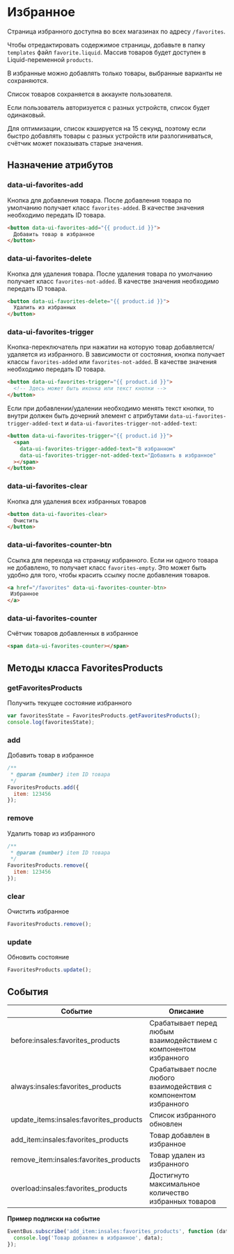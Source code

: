 # Избранное

Страница избранного доступна во всех магазинах по адресу `/favorites`.

Чтобы отредактировать содержимое страницы, добавьте в папку `templates` файл `favorite.liquid`. Массив товаров будет доступен в Liquid-переменной `products`.

В избранные можно добавлять только товары, выбранные варианты не сохраняются.

Список товаров сохраняется в аккаунте пользователя.

Если пользователь авторизуется с разных устройств, список будет одинаковый.

Для оптимизации, список кэшируется на 15 секунд, поэтому если быстро добавлять товары с разных устройств или разлогиниваться, счётчик может показывать старые значения.

## Назначение атрибутов

### data-ui-favorites-add

Кнопка для добавления товара. После добавления товара по умолчанию получает класс `favorites-added`. В качестве значения необходимо передать ID товара.

```html
<button data-ui-favorites-add="{{ product.id }}">
  Добавить товар в избранное
</button>
```
### data-ui-favorites-delete

Кнопка для удаления товара. После удаления товара по умолчанию получает класс `favorites-not-added`. В качестве значения необходимо передать ID товара.

```html
<button data-ui-favorites-delete="{{ product.id }}">
  Удалить из избранных
</button>
```
### data-ui-favorites-trigger

Кнопка-переключатель при нажатии на которую товар добавляется/удаляется из избранного. В зависимости от состояния, кнопка получает классы `favorites-added` или `favorites-not-added`. В качестве значения необходимо передать ID товара.

```html
<button data-ui-favorites-trigger="{{ product.id }}">
  <!-- Здесь может быть иконка или текст кнопки -->
</button>
```

Если при добавлении/удалении необходимо менять текст кнопки, то внутри должен быть дочерний элемент с атрибутами `data-ui-favorites-trigger-added-text` и `data-ui-favorites-trigger-not-added-text`:

```html
<button data-ui-favorites-trigger="{{ product.id }}">
  <span 
    data-ui-favorites-trigger-added-text="В избранном"
    data-ui-favorites-trigger-not-added-text="Добавить в избранное"
  ></span>
</button>
```

### data-ui-favorites-clear

Кнопка для удаления всех избранных товаров

```html
<button data-ui-favorites-clear>
  Очистить
</button>
```

### data-ui-favorites-counter-btn

Ссылка для перехода на страницу избранного. Если ни одного товара не добавлено, то получает класс `favorites-empty`. Это может быть удобно для того, чтобы красить ссылку после добавления товаров.

```html
<a href="/favorites" data-ui-favorites-counter-btn>
 Избранное
</a>
```

### data-ui-favorites-counter

Счётчик товаров добавленных в избранное

```html
<span data-ui-favorites-counter></span>
```

## Методы класса FavoritesProducts

### getFavoritesProducts

Получить текущее состояние избранного

```js
var favoritesState = FavoritesProducts.getFavoritesProducts();
console.log(favoritesState);
```

### add

Добавить товар в избранное

```js
/**
 * @param {number} item ID товара
 */
FavoritesProducts.add({
  item: 123456
});
```

### remove

Удалить товар из избранного

```js
/**
 * @param {number} item ID товара
 */
FavoritesProducts.remove({
  item: 123456
});
```

### clear

Очистить избранное

```js
FavoritesProducts.remove();
```

### update

Обновить состояние

```js
FavoritesProducts.update();
```

## События

| Событие                                 | Описание                                                         |
|-----------------------------------------|------------------------------------------------------------------|
| before:insales:favorites_products       | Срабатывает перед любым взаимодействием с компонентом избранного |
| always:insales:favorites_products       | Срабатывает после любого взаимодействия с компонентом избранного |
| update_items:insales:favorites_products | Список избранного обновлен                                       |
| add_item:insales:favorites_products     | Товар добавлен в избранное                                       |
| remove_item:insales:favorites_products  | Товар удален из избранного                                       |
| overload:insales:favorites_products     | Достигнуто максимальное количество избранных товаров             |


**Пример подписки на событие**

```js
EventBus.subscribe('add_item:insales:favorites_products', function (data) {
  console.log('Товар добавлен в избранное', data);
}); 
```
